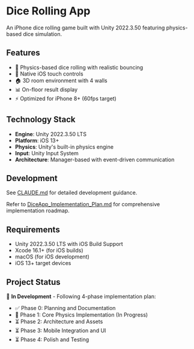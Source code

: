 # Dice Rolling App

An iPhone dice rolling game built with Unity 2022.3.50 featuring physics-based dice simulation.

## Features

- 🎲 Physics-based dice rolling with realistic bouncing
- 📱 Native iOS touch controls
- 🏠 3D room environment with 4 walls
- 📊 On-floor result display
- ⚡ Optimized for iPhone 8+ (60fps target)

## Technology Stack

- **Engine**: Unity 2022.3.50 LTS
- **Platform**: iOS 13+
- **Physics**: Unity's built-in physics engine
- **Input**: Unity Input System
- **Architecture**: Manager-based with event-driven communication

## Development

See [CLAUDE.md](CLAUDE.md) for detailed development guidance.

Refer to [DiceApp_Implementation_Plan.md](DiceApp_Implementation_Plan.md) for comprehensive implementation roadmap.

## Requirements

- Unity 2022.3.50 LTS with iOS Build Support
- Xcode 16.1+ (for iOS builds)
- macOS (for iOS development)
- iOS 13+ target devices

## Project Status

🚧 **In Development** - Following 4-phase implementation plan:

- ✅ Phase 0: Planning and Documentation
- 🔄 Phase 1: Core Physics Implementation (In Progress)
- ⏳ Phase 2: Architecture and Assets
- ⏳ Phase 3: Mobile Integration and UI  
- ⏳ Phase 4: Polish and Testing